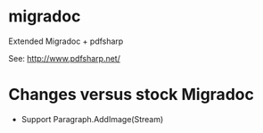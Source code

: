 migradoc
========

Extended Migradoc + pdfsharp

See: http://www.pdfsharp.net/


Changes versus stock Migradoc
=============================

* Support Paragraph.AddImage(Stream)
